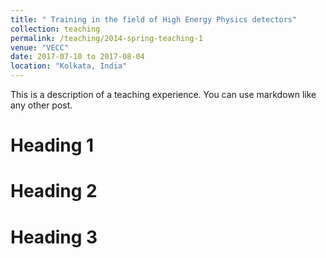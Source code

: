 ```yaml
---
title: " Training in the field of High Energy Physics detectors"
collection: teaching
permalink: /teaching/2014-spring-teaching-1
venue: "VECC"
date: 2017-07-10 to 2017-08-04 
location: "Kolkata, India"
---
```


This is a description of a teaching experience. You can use markdown like any other post.

Heading 1
======

Heading 2
======

Heading 3
======

